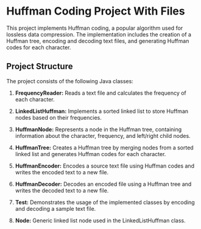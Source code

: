 # Huffman Coding Project With Files

This project implements Huffman coding, a popular algorithm used for lossless data compression. 
The implementation includes the creation of a Huffman tree, encoding and decoding text files, and generating Huffman codes for each character.

## Project Structure

The project consists of the following Java classes:

1. **FrequencyReader:** Reads a text file and calculates the frequency of each character.

2. **LinkedListHuffman:** Implements a sorted linked list to store Huffman nodes based on their frequencies.

3. **HuffmanNode:** Represents a node in the Huffman tree, containing information about the character, frequency, and left/right child nodes.

4. **HuffmanTree:** Creates a Huffman tree by merging nodes from a sorted linked list and generates Huffman codes for each character.

5. **HuffmanEncoder:** Encodes a source text file using Huffman codes and writes the encoded text to a new file.

6. **HuffmanDecoder:** Decodes an encoded file using a Huffman tree and writes the decoded text to a new file.

7. **Test:** Demonstrates the usage of the implemented classes by encoding and decoding a sample text file.

8. **Node:** Generic linked list node used in the LinkedListHuffman class.
